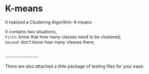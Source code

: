 K-means
================================

It realized a Clustering Algorithm: K-means</br>

It contains two situations,</br>
`First`: know that how many classes need to be clustered;</br>
`Second`: don't know how many classes there;</br>

 </br>
 -----------------
 
There are also attached a little package of testing files for your ease.</br>
